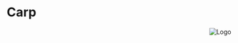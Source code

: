 # Carp

<p align="right"><img src="https://github.com/eriksvedang/Carp/blob/master/img/temp_logo2.jpg" alt="Logo"/></p>
